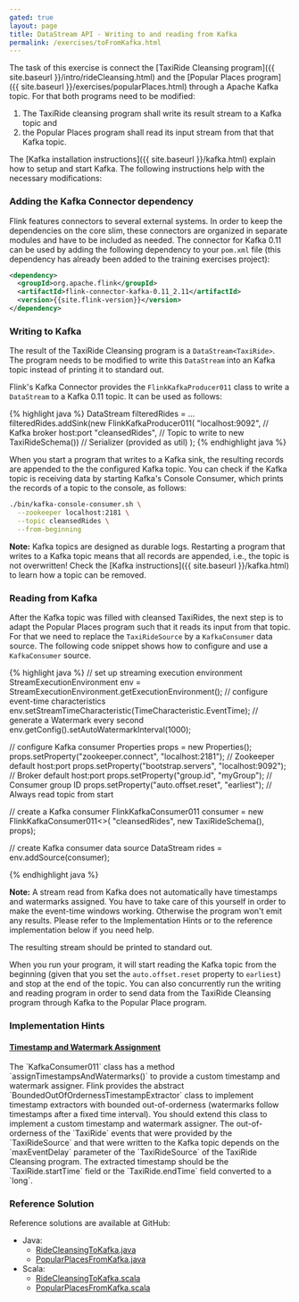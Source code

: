 ```yaml
---
gated: true
layout: page
title: DataStream API - Writing to and reading from Kafka
permalink: /exercises/toFromKafka.html
---
```


The task of this exercise is connect the [TaxiRide Cleansing program]({{ site.baseurl }}/intro/rideCleansing.html) and the [Popular Places program]({{ site.baseurl }}/exercises/popularPlaces.html) through a Apache Kafka topic. For that both programs need to be modified:

1. The TaxiRide cleansing program shall write its result stream to a Kafka topic and
2. the Popular Places program shall read its input stream from that that Kafka topic.

The [Kafka installation instructions]({{ site.baseurl }}/kafka.html) explain how to setup and start Kafka. The following instructions help with the necessary modifications:

### Adding the Kafka Connector dependency

Flink features connectors to several external systems. In order to keep the dependencies on the core slim, these connectors are organized in separate modules and have to be included as needed. The connector for Kafka 0.11 can be used by adding the following dependency to your `pom.xml` file (this dependency has already been added to the training exercises project):

~~~xml
<dependency>
  <groupId>org.apache.flink</groupId>
  <artifactId>flink-connector-kafka-0.11_2.11</artifactId>
  <version>{{site.flink-version}}</version>
</dependency>
~~~

### Writing to Kafka

The result of the TaxiRide Cleansing program is a `DataStream<TaxiRide>`. The program needs to be modified to write this `DataStream` into an Kafka topic instead of printing it to standard out.

Flink's Kafka Connector provides the `FlinkKafkaProducer011` class to write a `DataStream` to a Kafka 0.11 topic. It can be used as follows:

{% highlight java %}
DataStream<TaxiRide> filteredRides = ...
filteredRides.addSink(new FlinkKafkaProducer011<TaxiRide>(
        "localhost:9092",      // Kafka broker host:port
        "cleansedRides",       // Topic to write to
        new TaxiRideSchema())  // Serializer (provided as util)
);
{% endhighlight java %}

When you start a program that writes to a Kafka sink, the resulting records are appended to the the configured Kafka topic. You can check if the Kafka topic is receiving data by starting  Kafka's Console Consumer, which prints the records of a topic to the console, as follows:

~~~bash
./bin/kafka-console-consumer.sh \
  --zookeeper localhost:2181 \
  --topic cleansedRides \
  --from-beginning
~~~

**Note:** Kafka topics are designed as durable logs. Restarting a program that writes to a Kafka topic means that all records are appended, i.e., the topic is not overwritten! Check the [Kafka instructions]({{ site.baseurl }}/kafka.html) to learn how a topic can be removed.

### Reading from Kafka

After the Kafka topic was filled with cleansed TaxiRides, the next step is to adapt the Popular Places program such that it reads its input from that topic. For that we need to replace the `TaxiRideSource` by a `KafkaConsumer` data source. The following code snippet shows how to configure and use a `KafkaConsumer` source.

{% highlight java %}
// set up streaming execution environment
StreamExecutionEnvironment env =
  StreamExecutionEnvironment.getExecutionEnvironment();
// configure event-time characteristics
env.setStreamTimeCharacteristic(TimeCharacteristic.EventTime);
// generate a Watermark every second
env.getConfig().setAutoWatermarkInterval(1000);

// configure Kafka consumer
Properties props = new Properties();
props.setProperty("zookeeper.connect", "localhost:2181"); // Zookeeper default host:port
props.setProperty("bootstrap.servers", "localhost:9092"); // Broker default host:port
props.setProperty("group.id", "myGroup");                 // Consumer group ID
props.setProperty("auto.offset.reset", "earliest");       // Always read topic from start

// create a Kafka consumer
FlinkKafkaConsumer011<TaxiRide> consumer =
  new FlinkKafkaConsumer011<>(
    "cleansedRides",
    new TaxiRideSchema(),
    props);

// create Kafka consumer data source
DataStream<TaxiRide> rides = env.addSource(consumer);

{% endhighlight java %}

**Note:** A stream read from Kafka does not automatically have timestamps and watermarks assigned. You have to take care of this yourself in order to make the event-time windows working. Otherwise the program won't emit any results. Please refer to the Implementation Hints or to the reference implementation below if you need help.

The resulting stream should be printed to standard out.

When you run your program, it will start reading the Kafka topic from the beginning (given that you set the `auto.offset.reset` property to `earliest`) and stop at the end of the topic. You can also concurrently run the writing and reading program in order to send data from the TaxiRide Cleansing program through Kafka to the Popular Place program.

### Implementation Hints

<div class="panel-group" id="accordion" role="tablist" aria-multiselectable="true">
  <div class="panel panel-default">
    <div class="panel-heading" role="tab" id="headingOne">
      <h4 class="panel-title">
        <a class="collapsed" role="button" data-toggle="collapse" data-parent="#accordion" href="#collapseOne" aria-expanded="false" aria-controls="collapseOne">
Timestamp and Watermark Assignment
        </a>
      </h4>
    </div>
    <div id="collapseOne" class="panel-collapse collapse" role="tabpanel" aria-labelledby="headingOne">
      <div class="panel-body" markdown="span">
The `KafkaConsumer011` class has a method `assignTimestampsAndWatermarks()` to provide a custom timestamp and watermark assigner. Flink provides the abstract `BoundedOutOfOrdernessTimestampExtractor` class to implement timestamp extractors with bounded out-of-orderness (watermarks follow timestamps after a fixed time interval). You should extend this class to implement a custom timestamp and watermark assigner. The out-of-orderness of the `TaxiRide` events that were provided by the `TaxiRideSource` and that were written to the Kafka topic depends on the `maxEventDelay` parameter of the `TaxiRideSource` of the TaxiRide Cleansing program. The extracted timestamp should be the `TaxiRide.startTime` field or the `TaxiRide.endTime` field converted to a `long`.
      </div>
    </div>
  </div>
</div>

### Reference Solution

Reference solutions are available at GitHub:

- Java:
  - [RideCleansingToKafka.java]({{site.javaexamples}}/datastream_java/connectors/RideCleansingToKafka.java)
  - [PopularPlacesFromKafka.java]({{site.javaexamples}}/datastream_java/connectors/PopularPlacesFromKafka.java)
- Scala:
  - [RideCleansingToKafka.scala]({{site.scalaexamples}}/datastream_scala/connectors/RideCleansingToKafka.scala)
  - [PopularPlacesFromKafka.scala]({{site.scalaexamples}}/datastream_scala/connectors/PopularPlacesFromKafka.scala)
